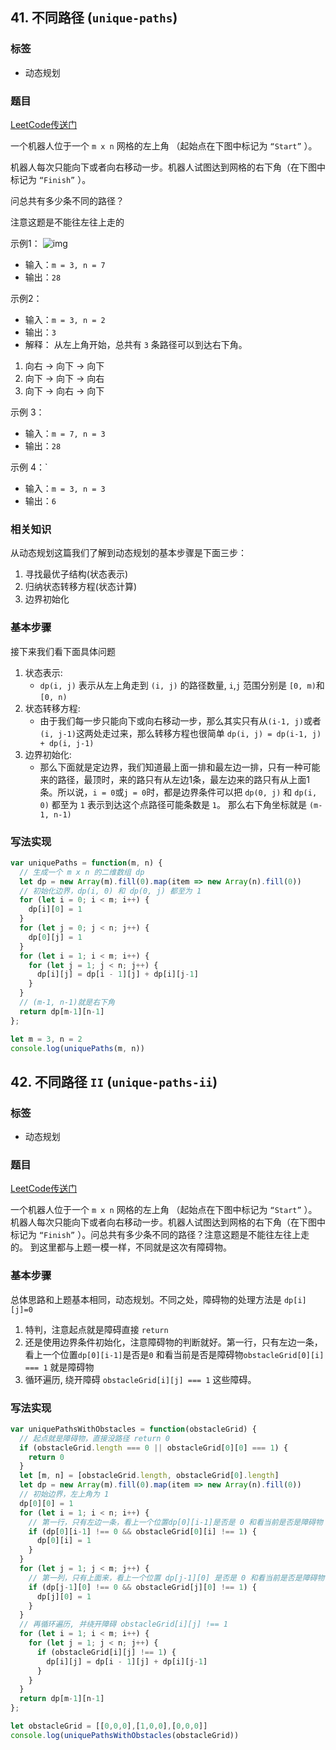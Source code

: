 ## 41. 不同路径 (`unique-paths`)

### 标签
* 动态规划

### 题目
[LeetCode传送门](https://leetcode-cn.com/problems/unique-paths/)

一个机器人位于一个 `m x n` 网格的左上角 （起始点在下图中标记为 `“Start”` ）。

机器人每次只能向下或者向右移动一步。机器人试图达到网格的右下角（在下图中标记为 `“Finish”` ）。

问总共有多少条不同的路径？

注意这题是不能往左往上走的

示例1：
![img](https://assets.leetcode.com/uploads/2018/10/22/robot_maze.png)

* 输入：`m = 3, n = 7`
* 输出：`28`

示例2：
* 输入：`m = 3, n = 2`
* 输出：`3`
* 解释：
从左上角开始，总共有 `3` 条路径可以到达右下角。
1. 向右 -> 向下 -> 向下
2. 向下 -> 向下 -> 向右
3. 向下 -> 向右 -> 向下

示例 3：
* 输入：`m = 7, n = 3`
* 输出：`28`

示例 4：`
* 输入：`m = 3, n = 3`
* 输出：`6`

### 相关知识
从动态规划这篇我们了解到动态规划的基本步骤是下面三步：
1. 寻找最优子结构(状态表示)
2. 归纳状态转移方程(状态计算)
3. 边界初始化

### 基本步骤
接下来我们看下面具体问题
1. 状态表示:
    * `dp(i, j)` 表示从左上角走到 `(i, j)` 的路径数量, `i`,`j` 范围分别是 `[0, m)`和 `[0, n)`
2. 状态转移方程:
    * 由于我们每一步只能向下或向右移动一步，那么其实只有从`(i-1, j)`或者`(i, j-1)`这两处走过来，那么转移方程也很简单 `dp(i, j) = dp(i-1, j) + dp(i, j-1)`
3. 边界初始化:
    * 那么下面就是定边界，我们知道最上面一排和最左边一排，只有一种可能来的路径，最顶时，来的路只有从左边1条，最左边来的路只有从上面1条。所以说，`i = 0`或`j = 0`时，都是边界条件可以把 `dp(0, j)` 和 `dp(i, 0)` 都至为 `1` 表示到达这个点路径可能条数是 `1`。 那么右下角坐标就是 `(m-1, n-1)`

### 写法实现
```JavaScript
var uniquePaths = function(m, n) {
  // 生成一个 m x n 的二维数组 dp
  let dp = new Array(m).fill(0).map(item => new Array(n).fill(0))
  // 初始化边界，dp(i, 0) 和 dp(0, j) 都至为 1
  for (let i = 0; i < m; i++) {
    dp[i][0] = 1
  }
  for (let j = 0; j < n; j++) {
    dp[0][j] = 1
  }
  for (let i = 1; i < m; i++) {
    for (let j = 1; j < n; j++) {
      dp[i][j] = dp[i - 1][j] + dp[i][j-1]
    }
  }
  // (m-1, n-1)就是右下角
  return dp[m-1][n-1]
};

let m = 3, n = 2
console.log(uniquePaths(m, n))
```

## 42. 不同路径 `II` (`unique-paths-ii`)
### 标签
* 动态规划

### 题目
[LeetCode传送门](https://leetcode-cn.com/problems/unique-paths-ii/)

一个机器人位于一个 `m x n` 网格的左上角 （起始点在下图中标记为 `“Start”` ）。机器人每次只能向下或者向右移动一步。机器人试图达到网格的右下角（在下图中标记为 `“Finish”` ）。问总共有多少条不同的路径？注意这题是不能往左往上走的。
到这里都与上题一模一样，不同就是这次有障碍物。

### 基本步骤
总体思路和上题基本相同，动态规划。不同之处，障碍物的处理方法是 `dp[i][j]=0`

1. 特判，注意起点就是障碍直接 `return`
2. 还是使用边界条件初始化，注意障碍物的判断就好。第一行，只有左边一条，看上一个位置`dp[0][i-1]`是否是`0` 和看当前是否是障碍物`obstacleGrid[0][i] === 1` 就是障碍物
3. 循环遍历, 绕开障碍 `obstacleGrid[i][j] === 1` 这些障碍。

### 写法实现
```JavaScript
var uniquePathsWithObstacles = function(obstacleGrid) {
  // 起点就是障碍物，直接没路径 return 0
  if (obstacleGrid.length === 0 || obstacleGrid[0][0] === 1) {
    return 0
  }
  let [m, n] = [obstacleGrid.length, obstacleGrid[0].length]
  let dp = new Array(m).fill(0).map(item => new Array(n).fill(0))
  // 初始边界，左上角为 1
  dp[0][0] = 1
  for (let i = 1; i < n; i++) {
    // 第一行，只有左边一条，看上一个位置dp[0][i-1]是否是 0 和看当前是否是障碍物
    if (dp[0][i-1] !== 0 && obstacleGrid[0][i] !== 1) {
      dp[0][i] = 1
    }
  }
  for (let j = 1; j < m; j++) {
    // 第一列，只有上面来，看上一个位置 dp[j-1][0] 是否是 0 和看当前是否是障碍物 1
    if (dp[j-1][0] !== 0 && obstacleGrid[j][0] !== 1) {
      dp[j][0] = 1
    }
  }
  // 再循环遍历, 并绕开障碍 obstacleGrid[i][j] !== 1
  for (let i = 1; i < m; i++) {
    for (let j = 1; j < n; j++) {
      if (obstacleGrid[i][j] !== 1) {
        dp[i][j] = dp[i - 1][j] + dp[i][j-1]
      } 
    }
  }
  return dp[m-1][n-1]
};

let obstacleGrid = [[0,0,0],[1,0,0],[0,0,0]]
console.log(uniquePathsWithObstacles(obstacleGrid))

```


